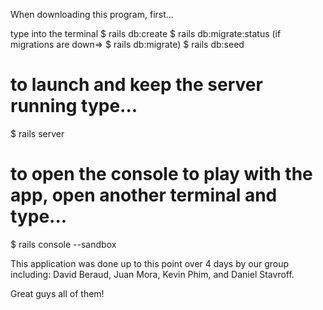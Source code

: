 

When downloading this program, first...

type into the terminal
$ rails db:create
$ rails db:migrate:status
(if migrations are down=> $ rails db:migrate)
$ rails db:seed
# to launch and keep the server running type...
$ rails server
# to open the console to play with the app, open another terminal and type...
$ rails console --sandbox

This application was done up to this point over 4 days by our group including:
David Beraud, Juan Mora, Kevin Phim, and Daniel Stavroff.

Great guys all of them!
